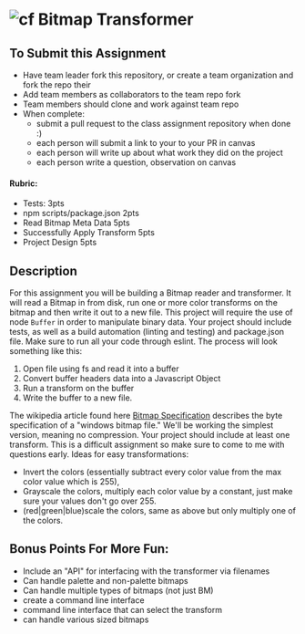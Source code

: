 ![cf](http://i.imgur.com/7v5ASc8.png) Bitmap Transformer
====

## To Submit this Assignment

* Have team leader fork this repository, or create a team organization 
and fork the repo their
* Add team members as collaborators to the team repo fork
* Team members should clone and work against team repo
* When complete:
	* submit a pull request to the class assignment repository when done :)
	* each person will submit a link to your  to your PR in canvas
	* each person will write up about what work they did on the project
	* each person write a question, observation on canvas 

#### Rubric:
* Tests: 3pts
* npm scripts/package.json 2pts
* Read Bitmap Meta Data 5pts
* Successfully Apply Transform 5pts
* Project Design 5pts

## Description

For this assignment you will be building a Bitmap reader and transformer. 
It will read a Bitmap in from disk, run one or more color transforms on the bitmap 
and then write it out to a new file. 
This project will require the use of node `Buffer` in order to manipulate binary data. 
Your project should include tests, as well as a build automation (linting and testing) 
and package.json file. 
Make sure to run all your code through eslint. The process will look something like this:

1. Open file using fs and read it into a buffer
2. Convert buffer headers data into a Javascript Object
3. Run a transform on the buffer
4. Write the buffer to a new file. 

The wikipedia article found here [Bitmap Specification](https://en.wikipedia.org/wiki/BMP_file_format) 
describes the byte specification of a "windows bitmap file." 
We'll be working the simplest version, meaning no compression. 
Your project should include at least one transform. 
This is a difficult assignment so make sure to come to me with questions early. 
Ideas for easy transformations:

* Invert the colors (essentially subtract every color value from the max color value which is 255),
* Grayscale the colors, multiply each color value by a constant, just make sure your values don't go over 255.
* (red|green|blue)scale the colors, same as above but only multiply one of the colors.

## Bonus Points For More Fun:

* Include an "API" for interfacing with the transformer via filenames
* Can handle palette and non-palette bitmaps
* Can handle multiple types of bitmaps (not just BM)
* create a command line interface
* command line interface that can select the transform
* can handle various sized bitmaps
